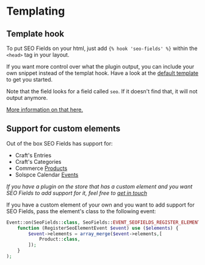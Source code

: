 # Templating

## Template hook
To put SEO Fields on your html, just add `{% hook 'seo-fields' %}` within the `<head>` tag in your layout.

If you want more control over what the plugin output, you can include your own snippet instead of the templat hook. Have a look at the [default template](src/templates/_meta.twig) to get you started.

Note that the field looks for a field called `seo`. If it doesn't find that, it will not output anymore. 

[More information on that here.](/craft-seo-fields/field.html#field)

## Support for custom elements

Out of the box SEO Fields has support for:
 - Craft's Entries
 - Craft's Categories
 - Commerce [Products](https://plugins.craftcms.com/commerce) 
 - Solspce Calendar [Events](https://plugins.craftcms.com/calendar)
 
 *If you have a plugin on the store that has a custom element and you want SEO Fields to add support for it, feel free to [get in touch](mailto:jan@studioespresso.co)*
 
 If you have a custom element of your own and you want to add support for SEO Fields, pass the element's class to the following event:

```php
Event::on(SeoFields::class, SeoFields::EVENT_SEOFIELDS_REGISTER_ELEMENT,
    function (RegisterSeoElementEvent $event) use ($elements) {
        $event->elements = array_merge($event->elements,[
            Product::class,
        ]);
    }
);
```